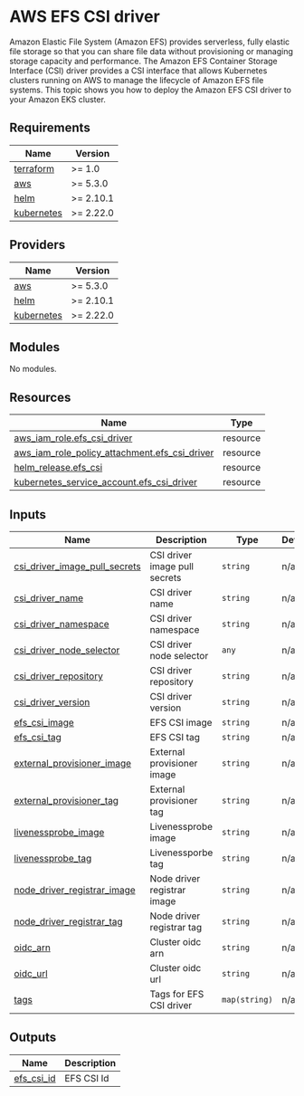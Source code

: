 # AWS EFS CSI driver  
Amazon Elastic File System (Amazon EFS) provides serverless, fully elastic file storage so that you can share file data without provisioning or managing storage capacity and performance. The Amazon EFS Container Storage Interface (CSI) driver provides a CSI interface that allows Kubernetes clusters running on AWS to manage the lifecycle of Amazon EFS file systems. This topic shows you how to deploy the Amazon EFS CSI driver to your Amazon EKS cluster.
<!-- BEGIN_TF_DOCS -->
## Requirements

| Name | Version |
|------|---------|
| <a name="requirement_terraform"></a> [terraform](#requirement\_terraform) | >= 1.0 |
| <a name="requirement_aws"></a> [aws](#requirement\_aws) | >= 5.3.0 |
| <a name="requirement_helm"></a> [helm](#requirement\_helm) | >= 2.10.1 |
| <a name="requirement_kubernetes"></a> [kubernetes](#requirement\_kubernetes) | >= 2.22.0 |

## Providers

| Name | Version |
|------|---------|
| <a name="provider_aws"></a> [aws](#provider\_aws) | >= 5.3.0 |
| <a name="provider_helm"></a> [helm](#provider\_helm) | >= 2.10.1 |
| <a name="provider_kubernetes"></a> [kubernetes](#provider\_kubernetes) | >= 2.22.0 |

## Modules

No modules.

## Resources

| Name | Type |
|------|------|
| [aws_iam_role.efs_csi_driver](https://registry.terraform.io/providers/hashicorp/aws/latest/docs/resources/iam_role) | resource |
| [aws_iam_role_policy_attachment.efs_csi_driver](https://registry.terraform.io/providers/hashicorp/aws/latest/docs/resources/iam_role_policy_attachment) | resource |
| [helm_release.efs_csi](https://registry.terraform.io/providers/hashicorp/helm/latest/docs/resources/release) | resource |
| [kubernetes_service_account.efs_csi_driver](https://registry.terraform.io/providers/hashicorp/kubernetes/latest/docs/resources/service_account) | resource |

## Inputs

| Name | Description | Type | Default | Required |
|------|-------------|------|---------|:--------:|
| <a name="input_csi_driver_image_pull_secrets"></a> [csi\_driver\_image\_pull\_secrets](#input\_csi\_driver\_image\_pull\_secrets) | CSI driver image pull secrets | `string` | n/a | yes |
| <a name="input_csi_driver_name"></a> [csi\_driver\_name](#input\_csi\_driver\_name) | CSI driver name | `string` | n/a | yes |
| <a name="input_csi_driver_namespace"></a> [csi\_driver\_namespace](#input\_csi\_driver\_namespace) | CSI driver namespace | `string` | n/a | yes |
| <a name="input_csi_driver_node_selector"></a> [csi\_driver\_node\_selector](#input\_csi\_driver\_node\_selector) | CSI driver node selector | `any` | n/a | yes |
| <a name="input_csi_driver_repository"></a> [csi\_driver\_repository](#input\_csi\_driver\_repository) | CSI driver repository | `string` | n/a | yes |
| <a name="input_csi_driver_version"></a> [csi\_driver\_version](#input\_csi\_driver\_version) | CSI driver version | `string` | n/a | yes |
| <a name="input_efs_csi_image"></a> [efs\_csi\_image](#input\_efs\_csi\_image) | EFS CSI image | `string` | n/a | yes |
| <a name="input_efs_csi_tag"></a> [efs\_csi\_tag](#input\_efs\_csi\_tag) | EFS CSI tag | `string` | n/a | yes |
| <a name="input_external_provisioner_image"></a> [external\_provisioner\_image](#input\_external\_provisioner\_image) | External provisioner image | `string` | n/a | yes |
| <a name="input_external_provisioner_tag"></a> [external\_provisioner\_tag](#input\_external\_provisioner\_tag) | External provisioner tag | `string` | n/a | yes |
| <a name="input_livenessprobe_image"></a> [livenessprobe\_image](#input\_livenessprobe\_image) | Livenessprobe image | `string` | n/a | yes |
| <a name="input_livenessprobe_tag"></a> [livenessprobe\_tag](#input\_livenessprobe\_tag) | Livenessporbe tag | `string` | n/a | yes |
| <a name="input_node_driver_registrar_image"></a> [node\_driver\_registrar\_image](#input\_node\_driver\_registrar\_image) | Node driver registrar image | `string` | n/a | yes |
| <a name="input_node_driver_registrar_tag"></a> [node\_driver\_registrar\_tag](#input\_node\_driver\_registrar\_tag) | Node driver registrar tag | `string` | n/a | yes |
| <a name="input_oidc_arn"></a> [oidc\_arn](#input\_oidc\_arn) | Cluster oidc arn | `string` | n/a | yes |
| <a name="input_oidc_url"></a> [oidc\_url](#input\_oidc\_url) | Cluster oidc url | `string` | n/a | yes |
| <a name="input_tags"></a> [tags](#input\_tags) | Tags for EFS CSI driver | `map(string)` | n/a | yes |

## Outputs

| Name | Description |
|------|-------------|
| <a name="output_efs_csi_id"></a> [efs\_csi\_id](#output\_efs\_csi\_id) | EFS CSI Id |
<!-- END_TF_DOCS -->
